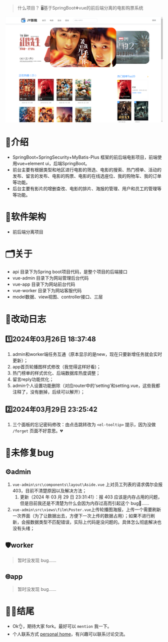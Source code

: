 >什么项目？
>🖥️基于SpringBoot➕vue的前后端分离的电影购票系统

![app-home-vue](https://github.com/get1024/jy-movie/blob/main/readme_assets/app_home_vue.png)
# 📃介绍
- SpringBoot+SpringSecurity+MyBatis-Plus 框架的前后端电影项目，前端使用vue+element ui，后端SpringBoot。
- 前台主要有根据类型和地区进行电影的筛选、电影的搜索、热门榜单、活动的发布、留言的发布、电影的购票、电影的在线选座位、我的购物车、我的订单等功能。
- 后台主要有影片的增删查改、电影的排片、海报的管理、用户和员工的管理等等功能。
# 📱软件架构
- 前后端分离项目
# 🗂️关于
- api 目录下为Spring boot项目代码，是整个项目的后端接口
- vue-admin 目录下为网站管理后台代码
- vue-app 目录下为网站前台代码
- vue-worker 目录下为网站客服代码
- model数据、view视图、controller接口、三层
# 🔧改动日志
## 1️⃣2024年03月26日 18:37:48
1. admin和worker端任务互通（原本显示的是new，现在只要新增任务就会实时更新）；
2. app首页轮播图样式修改（我觉得这样好看)；
3. 热门榜单的样式优化、后端数据库热度调整；
4. 留言reply功能优化；
5. admin个人设置功能删除（对应router中的‘setting’和setting.vue，这些我都注释了，没有删掉，后续可以解开）；
## 2️⃣2024年03月29日 23:25:42
1. 三个面板的忘记密码修改：由点击跳转改为 `<el-tooltip>` 提示，因为没做 `/forget` 页面不好意思。💔
# 🐞未修复bug
## ⚙️admin
1. `vue-admin\src\components\layout\Aside.vue` 上对员工列表的请求偶尔会报403，目前不清楚原因以及解决方法；
	1. 更新（2024 年 03 月 29 日 23:31:41）：报 403 应该是内存占用的问题，但是目前我还是不清楚为什么会因为内存过高而引起这个 bug🐛……
2. `vue-admin\src\views\film\Poster.vue`上传轮播图海报，上传一个需要刷新一次界面（为了让数据出去，方便下一次上传的数据占用）；如果不进行刷新，会报数据类型不匹配错误，实际上代码是没问题的。具体怎么彻底解决也没有头绪；
## 🛡️worker
> 暂时没发现 bug……
## 🌐app
> 暂时没发现 bug……

# 🙌🏼结尾
- Ok👌，期待大家 fork。最好可以 `mention` 我一下。
- 个人联系方式 [personal home](https://barry-maverick-ren.notion.site/Personal-Home-38a5d924805a4afe866e2509e672fa6e?pvs=4)，有兴趣可以联系讨论交流。